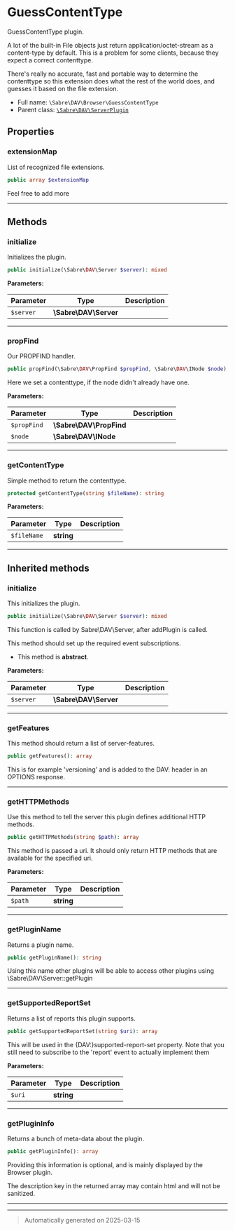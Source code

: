 
# GuessContentType

GuessContentType plugin.

A lot of the built-in File objects just return application/octet-stream
as a content-type by default. This is a problem for some clients, because
they expect a correct contenttype.

There's really no accurate, fast and portable way to determine the contenttype
so this extension does what the rest of the world does, and guesses it based
on the file extension.

* Full name: `\Sabre\DAV\Browser\GuessContentType`
* Parent class: [`\Sabre\DAV\ServerPlugin`](../ServerPlugin.md)



## Properties


### extensionMap

List of recognized file extensions.

```php
public array $extensionMap
```

Feel free to add more




***

## Methods


### initialize

Initializes the plugin.

```php
public initialize(\Sabre\DAV\Server $server): mixed
```








**Parameters:**

| Parameter | Type | Description |
|-----------|------|-------------|
| `$server` | **\Sabre\DAV\Server** |  |





***

### propFind

Our PROPFIND handler.

```php
public propFind(\Sabre\DAV\PropFind $propFind, \Sabre\DAV\INode $node): mixed
```

Here we set a contenttype, if the node didn't already have one.






**Parameters:**

| Parameter | Type | Description |
|-----------|------|-------------|
| `$propFind` | **\Sabre\DAV\PropFind** |  |
| `$node` | **\Sabre\DAV\INode** |  |





***

### getContentType

Simple method to return the contenttype.

```php
protected getContentType(string $fileName): string
```








**Parameters:**

| Parameter | Type | Description |
|-----------|------|-------------|
| `$fileName` | **string** |  |





***


## Inherited methods


### initialize

This initializes the plugin.

```php
public initialize(\Sabre\DAV\Server $server): mixed
```

This function is called by Sabre\DAV\Server, after
addPlugin is called.

This method should set up the required event subscriptions.


* This method is **abstract**.



**Parameters:**

| Parameter | Type | Description |
|-----------|------|-------------|
| `$server` | **\Sabre\DAV\Server** |  |





***

### getFeatures

This method should return a list of server-features.

```php
public getFeatures(): array
```

This is for example 'versioning' and is added to the DAV: header
in an OPTIONS response.










***

### getHTTPMethods

Use this method to tell the server this plugin defines additional
HTTP methods.

```php
public getHTTPMethods(string $path): array
```

This method is passed a uri. It should only return HTTP methods that are
available for the specified uri.






**Parameters:**

| Parameter | Type | Description |
|-----------|------|-------------|
| `$path` | **string** |  |





***

### getPluginName

Returns a plugin name.

```php
public getPluginName(): string
```

Using this name other plugins will be able to access other plugins
using \Sabre\DAV\Server::getPlugin










***

### getSupportedReportSet

Returns a list of reports this plugin supports.

```php
public getSupportedReportSet(string $uri): array
```

This will be used in the {DAV:}supported-report-set property.
Note that you still need to subscribe to the 'report' event to actually
implement them






**Parameters:**

| Parameter | Type | Description |
|-----------|------|-------------|
| `$uri` | **string** |  |





***

### getPluginInfo

Returns a bunch of meta-data about the plugin.

```php
public getPluginInfo(): array
```

Providing this information is optional, and is mainly displayed by the
Browser plugin.

The description key in the returned array may contain html and will not
be sanitized.










***


***
> Automatically generated on 2025-03-15

